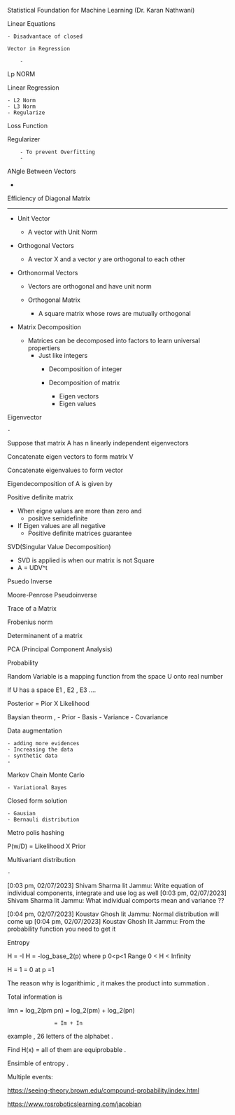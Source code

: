 Statistical Foundation for Machine Learning (Dr. Karan Nathwani)


Linear Equations 

    - Disadvantace of closed 

    Vector in Regression 

        - 




Lp NORM 


Linear Regression 

    - L2 Norm
    - L3 Norm 
    - Regularize 




Loss Function 

Regularizer 

        - To prevent Overfitting 
        - 


ANgle Between Vectors 

- 


Efficiency of Diagonal Matrix 




-----------------------------

- Unit Vector 

    - A vector with Unit Norm 

- Orthogonal Vectors 

    - A vector X and a vector y are orthogonal to each other 


- Orthonormal Vectors

    - Vectors are orthogonal and have unit norm 
    
    - Orthogonal Matrix 
        - A square matrix whose rows are mutually orthogonal 


- Matrix Decomposition 

    - Matrices can be decomposed into factors to learn universal propertiers 
        - Just like integers
            - Decomposition of integer

            - Decomposition of matrix 

                - Eigen vectors 
                - Eigen values 

Eigenvector 

    - 


Suppose that matrix A has n linearly independent eigenvectors 

Concatenate eigen vectors to form matrix V

Concatenate eigenvalues to form vector 

Eigendecomposition of A is given by



Positive definite matrix 

- When eigne values are more than zero and 
    - positive semidefinite
- If Eigen values are all negative 
    - Positive definite matrices guarantee 

SVD(Singular Value Decomposition)

- SVD is applied is when our matrix is not Square
- A = UDV^t




Psuedo Inverse


Moore-Penrose Pseudoinverse


Trace of a Matrix

Frobenius norm 

Determinanent of a matrix 

PCA (Principal Component Analysis)

Probability 


Random Variable is a mapping function from the space U onto real number 

If U has a space E1 , E2 , E3 ....


Posterior = Pior X Likelihood 


Baysian theorm , 
    - Prior
    - Basis
    - Variance 
    - Covariance 


Data augmentation 

    - adding more evidences 
    - Increasing the data 
    - synthetic data
    - 

Markov Chain Monte Carlo 

    - Variational Bayes


Closed form solution 

    - Gausian 
    - Bernauli distribution 

Metro polis hashing 

P(w/D) = Likelihood X Prior

Multivariant distribution 

    - 



[0:03 pm, 02/07/2023] Shivam Sharma Iit Jammu: Write equation of individual components, integrate and use log as well
[0:03 pm, 02/07/2023] Shivam Sharma Iit Jammu: What individual comports mean and variance ??

[0:04 pm, 02/07/2023] Koustav Ghosh Iit Jammu: Normal distribution will come up
[0:04 pm, 02/07/2023] Koustav Ghosh Iit Jammu: From the probability function you need to get it




Entropy 

H = -I 
H = -log_base_2(p) where p 0<p<1
Range 0 <  H < Infinity

H = 1 = 0  at p =1 

The reason why is logarithimic , it makes the product into summation .

Total information is 

Imn = log_2(pm pn) = log_2(pm) + log_2(pn)

                   = Im + In


example , 26 letters of the alphabet .

Find H(x) = all of them are equiprobable . 

Ensimble of entropy . 

Multiple events: 

https://seeing-theory.brown.edu/compound-probability/index.html

https://www.rosroboticslearning.com/jacobian

